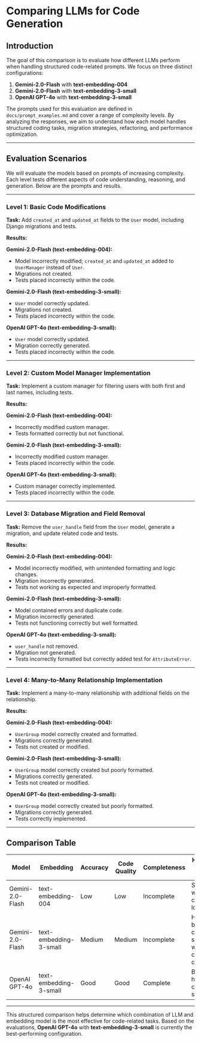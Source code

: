 # **Comparing LLMs for Code Generation**

## **Introduction**

The goal of this comparison is to evaluate how different LLMs perform when handling structured code-related prompts. We focus on three distinct configurations:

1. **Gemini-2.0-Flash** with **text-embedding-004**
2. **Gemini-2.0-Flash** with **text-embedding-3-small**
3. **OpenAI GPT-4o** with **text-embedding-3-small**

The prompts used for this evaluation are defined in `docs/prompt_examples.md` and cover a range of complexity levels. By analyzing the responses, we aim to understand how each model handles structured coding tasks, migration strategies, refactoring, and performance optimization.

---

## **Evaluation Scenarios**

We will evaluate the models based on prompts of increasing complexity. Each level tests different aspects of code understanding, reasoning, and generation. Below are the prompts and results.

---

### **Level 1: Basic Code Modifications**
**Task:** Add `created_at` and `updated_at` fields to the `User` model, including Django migrations and tests.

**Results:**

**Gemini-2.0-Flash (text-embedding-004):**  
- Model incorrectly modified; `created_at` and `updated_at` added to `UserManager` instead of `User`.
- Migrations not created.
- Tests placed incorrectly within the code.

**Gemini-2.0-Flash (text-embedding-3-small):**  
- `User` model correctly updated.
- Migrations not created.
- Tests placed incorrectly within the code.

**OpenAI GPT-4o (text-embedding-3-small):**  
- `User` model correctly updated.
- Migration correctly generated.
- Tests placed incorrectly within the code.

---

### **Level 2: Custom Model Manager Implementation**
**Task:** Implement a custom manager for filtering users with both first and last names, including tests.

**Results:**

**Gemini-2.0-Flash (text-embedding-004):**  
- Incorrectly modified custom manager.
- Tests formatted correctly but not functional.

**Gemini-2.0-Flash (text-embedding-3-small):**  
- Incorrectly modified custom manager.
- Tests placed incorrectly within the code.

**OpenAI GPT-4o (text-embedding-3-small):**  
- Custom manager correctly implemented.
- Tests placed incorrectly within the code.

---

### **Level 3: Database Migration and Field Removal**
**Task:** Remove the `user_handle` field from the `User` model, generate a migration, and update related code and tests.

**Results:**

**Gemini-2.0-Flash (text-embedding-004):**  
- Model incorrectly modified, with unintended formatting and logic changes.
- Migration incorrectly generated.
- Tests not working as expected and improperly formatted.

**Gemini-2.0-Flash (text-embedding-3-small):**  
- Model contained errors and duplicate code.
- Migration incorrectly generated.
- Tests not functioning correctly but well formatted.

**OpenAI GPT-4o (text-embedding-3-small):**  
- `user_handle` not removed.
- Migration not generated.
- Tests incorrectly formatted but correctly added test for `AttributeError`.

---

### **Level 4: Many-to-Many Relationship Implementation**
**Task:** Implement a many-to-many relationship with additional fields on the relationship.

**Results:**

**Gemini-2.0-Flash (text-embedding-004):**  
- `UserGroup` model correctly created and formatted.
- Migrations correctly generated.
- Tests not created or modified.

**Gemini-2.0-Flash (text-embedding-3-small):**  
- `UserGroup` model correctly created but poorly formatted.
- Migrations correctly generated.
- Tests not created or modified.

**OpenAI GPT-4o (text-embedding-3-small):**  
- `UserGroup` model correctly created but poorly formatted.
- Migrations correctly generated.
- Tests correctly implemented.

---

## **Comparison Table**

| Model | Embedding | Accuracy | Code Quality | Completeness | Handling Edge Cases |
|--------|---------------------------|-----------|--------------|--------------|----------------|
| Gemini-2.0-Flash | text-embedding-004 | Low | Low | Incomplete | Struggles with complex logic |
| Gemini-2.0-Flash | text-embedding-3-small | Medium | Medium | Incomplete | Handles basic changes, struggles with complex cases |
| OpenAI GPT-4o | text-embedding-3-small | Good | Good | Complete | Best at handling complex scenarios |

---

This structured comparison helps determine which combination of LLM and embedding model is the most effective for code-related tasks. Based on the evaluations, **OpenAI GPT-4o** with **text-embedding-3-small** is currently the best-performing configuration.
